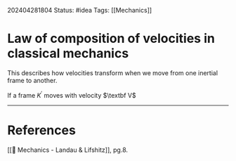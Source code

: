 202404281804
Status: #idea
Tags: [[Mechanics]]

# Law of composition of velocities in classical mechanics

This describes how velocities transform when we move from one inertial frame to another. 

If a frame $K^\prime$ moves with velocity $\textbf V$ 


___
# References
[[📕 Mechanics - Landau & Lifshitz]], pg.8.